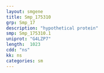 ```yaml
---
layout: smgene
title: Smp_175310
grp: Smp_17
description: "hypothetical protein"
smp: Smp_175310.1
uniprot: "G4LZP7"
length:  1023
cdd: "ns"
kk: ns
categories: sm
---
```

